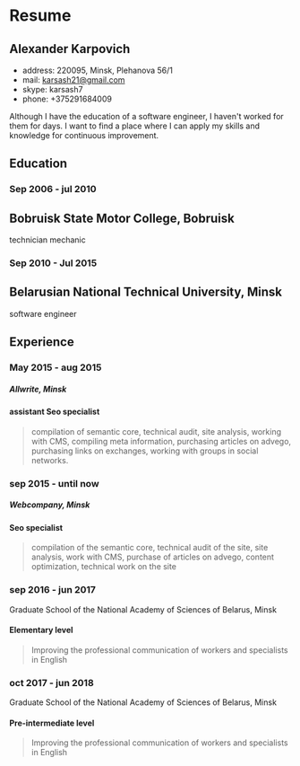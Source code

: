 #  Resume

## Alexander Karpovich

* address: 220095, Minsk, Plehanova 56/1
* mail: karsash21@gmail.com
* skype: karsash7
* phone: +375291684009

 Although I have the education of a software engineer, I haven't worked for them for days. 
 I want to find a place where I can apply my skills and knowledge for continuous improvement.



## Education

### Sep 2006 - jul 2010

## Bobruisk State Motor College, Bobruisk

technician mechanic


### Sep 2010 - Jul 2015

## Belarusian National Technical University, Minsk

software engineer


## Experience

### May 2015 - aug 2015
##### Allwrite, Minsk
#### assistant Seo specialist
> compilation of semantic core, technical audit, site analysis, working with CMS, compiling meta information, purchasing articles on advego, 
purchasing links on exchanges, working with groups in social networks.
            

### sep 2015 - until now
##### Webcompany, Minsk
#### Seo specialist
> compilation of the semantic core, technical audit of the site, site analysis, work with CMS, purchase of articles on advego, 
content optimization, technical work on the site
          

### sep 2016 - jun 2017
Graduate School of the National Academy of Sciences of Belarus, Minsk
#### Elementary level
> Improving the professional communication of workers and specialists in English
             
### oct 2017 - jun 2018
Graduate School of the National Academy of Sciences of Belarus, Minsk
#### Pre-intermediate level
> Improving the professional communication of workers and specialists in English
